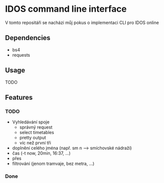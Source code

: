 # IDOS command line interface

V tomto repositáři se nacházi můj pokus o implementaci CLI pro IDOS online

## Dependencies

* bs4
* requests

## Usage

TODO

## Features

### TODO

* Vyhledávání spoje
    * správný request
    * select timetables
    * pretty output
    * víc než první tři
* doplnění celého jména (např. sm n --> smíchovské nádraží)
* čas (-t now, 20min, 16:37, ...)
* přes
* filtrování (jenom tramvaje, bez metra, ...)

### Done
